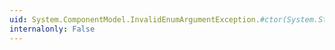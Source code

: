 ```yaml
---
uid: System.ComponentModel.InvalidEnumArgumentException.#ctor(System.String)
internalonly: False
---
```

